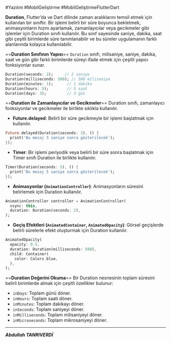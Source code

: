 #Yazılım #MobilGeliştirme #MobilGeliştirmeFlutterDart 

**Duration**, Flutter’da ve Dart dilinde zaman aralıklarını temsil etmek için kullanılan bir sınıftır. Bir işlemi belirli bir süre boyunca bekletmek, animasyonların hızını ayarlamak, zamanlayıcılar veya gecikmeler gibi işlemler için Duration sınıfı kullanılır. Bu sınıf sayesinde saniye, dakika, saat gibi çeşitli birimlerde süre tanımlanabilir ve bu süreler uygulamanın farklı alanlarında kolayca kullanılabilir.

==**Duration Sınıfının Yapısı**==
`Duration` sınıfı, milisaniye, saniye, dakika, saat ve gün gibi farklı birimlerde süreyi ifade etmek için çeşitli yapıcı fonksiyonlar sunar.
```dart
Duration(seconds: 2);     // 2 saniye
Duration(milliseconds: 500); // 500 milisaniye
Duration(minutes: 1);      // 1 dakika
Duration(hours: 5);        // 5 saat
Duration(days: 3);         // 3 gün

```
==**Duration ile Zamanlayıcılar ve Gecikmeler**==
Duration sınıfı, zamanlayıcı fonksiyonlar ve gecikmeler ile birlikte sıklıkla kullanılır.

- **Future.delayed**: Belirli bir süre gecikmeyle bir işlemi başlatmak için kullanılır.
```dart
Future.delayed(Duration(seconds: 3), () {
  print('Bu mesaj 3 saniye sonra gösterilecek');
});

```
- **Timer**: Bir işlemi periyodik veya belirli bir süre sonra başlatmak için Timer sınıfı Duration ile birlikte kullanılır.
```dart
Timer(Duration(seconds: 5), () {
  print('Bu mesaj 5 saniye sonra gösterilecek');
});

```

- **Animasyonlar (`AnimationController`)**: Animasyonların süresini belirlemek için Duration kullanılır.
```dart
AnimationController controller = AnimationController(
  vsync: this,
  duration: Duration(seconds: 2),
);

```

-  **Geçiş Efektleri (`AnimatedContainer`, `AnimatedOpacity`)**: Görsel geçişlerde belirli sürelerle efekt oluşturmak için Duration kullanılır.
```dart
AnimatedOpacity(
  opacity: 0.5,
  duration: Duration(milliseconds: 500),
  child: Container(
    color: Colors.blue,
  ),
);

```

==**Duration Değerini Okuma**==
Bir Duration nesnesinin toplam süresini belirli birimlerde almak için çeşitli özellikler bulunur:
- `inDays`: Toplam günü döner.
- `inHours`: Toplam saati döner.
- `inMinutes`: Toplam dakikayı döner.
- `inSeconds`: Toplam saniyeyi döner.
- `inMilliseconds`: Toplam milisaniyeyi döner.
- `inMicroseconds`: Toplam mikrosaniyeyi döner.
****
***Abdullah TANRIVERDİ***

